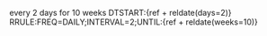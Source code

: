 every 2 days for 10 weeks
DTSTART:{ref + reldate(days=2)}
RRULE:FREQ=DAILY;INTERVAL=2;UNTIL:{ref + reldate(weeks=10)}